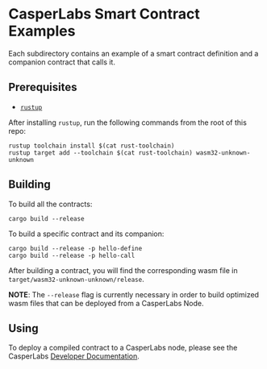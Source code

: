 # CasperLabs Smart Contract Examples

Each subdirectory contains an example of a smart contract definition and a companion contract that calls it.

## Prerequisites

* [`rustup`](https://rustup.rs/)

After installing `rustup`, run the following commands from the root of this repo:

```
rustup toolchain install $(cat rust-toolchain)
rustup target add --toolchain $(cat rust-toolchain) wasm32-unknown-unknown
```

## Building

To build all the contracts:

```
cargo build --release
```

To build a specific contract and its companion:

```
cargo build --release -p hello-define
cargo build --release -p hello-call
```

After building a contract, you will find the corresponding wasm file in `target/wasm32-unknown-unknown/release`.

**NOTE**: The `--release` flag is currently necessary in order to build optimized wasm files that can be deployed from a CasperLabs Node.

## Using

To deploy a compiled contract to a CasperLabs node, please see the CasperLabs [Developer Documentation](https://github.com/CasperLabs/CasperLabs/blob/dev/DEVELOPER.md#deploying-data).
